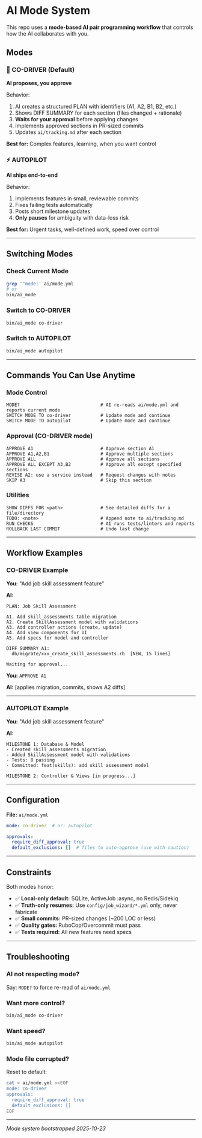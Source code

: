 # AI Mode System

This repo uses a **mode-based AI pair programming workflow** that controls how the AI collaborates with you.

## Modes

### 🤝 CO-DRIVER (Default)
**AI proposes, you approve**

Behavior:
1. AI creates a structured PLAN with identifiers (A1, A2, B1, B2, etc.)
2. Shows DIFF SUMMARY for each section (files changed + rationale)
3. **Waits for your approval** before applying changes
4. Implements approved sections in PR-sized commits
5. Updates `ai/tracking.md` after each section

**Best for:** Complex features, learning, when you want control

### ⚡ AUTOPILOT
**AI ships end-to-end**

Behavior:
1. Implements features in small, reviewable commits
2. Fixes failing tests automatically
3. Posts short milestone updates
4. **Only pauses** for ambiguity with data-loss risk

**Best for:** Urgent tasks, well-defined work, speed over control

---

## Switching Modes

### Check Current Mode
```bash
grep '^mode:' ai/mode.yml
# or
bin/ai_mode
```

### Switch to CO-DRIVER
```bash
bin/ai_mode co-driver
```

### Switch to AUTOPILOT
```bash
bin/ai_mode autopilot
```

---

## Commands You Can Use Anytime

### Mode Control
```
MODE?                              # AI re-reads ai/mode.yml and reports current mode
SWITCH MODE TO co-driver           # Update mode and continue
SWITCH MODE TO autopilot           # Update mode and continue
```

### Approval (CO-DRIVER mode)
```
APPROVE A1                         # Approve section A1
APPROVE A1,A2,B1                   # Approve multiple sections
APPROVE ALL                        # Approve all sections
APPROVE ALL EXCEPT A3,B2           # Approve all except specified sections
REVISE A2: use a service instead   # Request changes with notes
SKIP A3                            # Skip this section
```

### Utilities
```
SHOW DIFFS FOR <path>              # See detailed diffs for a file/directory
TODO: <note>                       # Append note to ai/tracking.md
RUN CHECKS                         # AI runs tests/linters and reports
ROLLBACK LAST COMMIT               # Undo last change
```

---

## Workflow Examples

### CO-DRIVER Example

**You:** "Add job skill assessment feature"

**AI:**
```
PLAN: Job Skill Assessment

A1. Add skill_assessments table migration
A2. Create SkillAssessment model with validations
A3. Add controller actions (create, update)
A4. Add view components for UI
A5. Add specs for model and controller

DIFF SUMMARY A1:
  db/migrate/xxx_create_skill_assessments.rb  [NEW, 15 lines]
  
Waiting for approval...
```

**You:** `APPROVE A1`

**AI:** [applies migration, commits, shows A2 diffs]

---

### AUTOPILOT Example

**You:** "Add job skill assessment feature"

**AI:**
```
MILESTONE 1: Database & Model
- Created skill_assessments migration
- Added SkillAssessment model with validations
- Tests: 8 passing
- Committed: feat(skills): add skill assessment model

MILESTONE 2: Controller & Views [in progress...]
```

---

## Configuration

**File:** `ai/mode.yml`

```yaml
mode: co-driver  # or: autopilot

approvals:
  require_diff_approval: true
  default_exclusions: []  # files to auto-approve (use with caution)
```

---

## Constraints

Both modes honor:
- ✅ **Local-only default:** SQLite, ActiveJob :async, no Redis/Sidekiq
- ✅ **Truth-only resumes:** Use `config/job_wizard/*.yml` only, never fabricate
- ✅ **Small commits:** PR-sized changes (~200 LOC or less)
- ✅ **Quality gates:** RuboCop/Overcommit must pass
- ✅ **Tests required:** All new features need specs

---

## Troubleshooting

### AI not respecting mode?
Say: `MODE?` to force re-read of `ai/mode.yml`

### Want more control?
```bash
bin/ai_mode co-driver
```

### Want speed?
```bash
bin/ai_mode autopilot
```

### Mode file corrupted?
Reset to default:
```bash
cat > ai/mode.yml <<EOF
mode: co-driver
approvals:
  require_diff_approval: true
  default_exclusions: []
EOF
```

---

*Mode system bootstrapped 2025-10-23*

